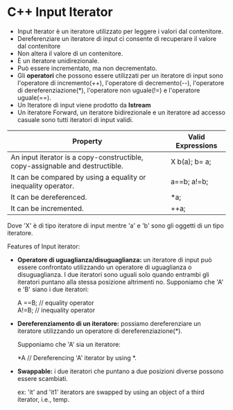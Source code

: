 # C++ Input Iterator

- Input Iterator è un iteratore utilizzato per leggere i valori dal contenitore.
- Dereferenziare un iteratore di input ci consente di recuperare il valore dal contenitore
- Non altera il valore di un contenitore.
- È un iteratore unidirezionale.
- Può essere incrementato, ma non decrementato.
- Gli **operatori** che possono essere utilizzati per un iteratore di input sono l'operatore di incremento(++), l'operatore di decremento(--), l'operatore di dereferenziazione(*), l'operatore non uguale(!=) e l'operatore uguale(==).
- Un Iteratore di input viene prodotto da **Istream**
- Un iteratore Forward, un iteratore bidirezionale e un iteratore ad accesso casuale sono tutti iteratori di input validi.

|Property |	Valid Expressions|
|---|---|
|An input iterator is a copy-constructible, copy-assignable and destructible. |	X b(a); b= a;|
|It can be compared by using a equality or inequality operator. | a==b; a!=b; |
|It can be dereferenced. |	*a; |
|It can be incremented.	| ++a; | 

Dove 'X' è di tipo iteratore di input mentre 'a' e 'b' sono gli oggetti di un tipo iteratore.

Features of Input iterator:

- **Operatore di uguaglianza/disuguaglianza:** un iteratore di input può essere confrontato utilizzando un operatore di uguaglianza o disuguaglianza. I due iteratori sono uguali solo quando entrambi gli iteratori puntano alla stessa posizione altrimenti no. Supponiamo che 'A' e 'B' siano i due iteratori:
  
    A ==B;   // equality operator  
    A!=B;   // inequality operator

- **Dereferenziamento di un iteratore:** possiamo dereferenziare un iteratore utilizzando un operatore di dereferenziazione(*).     

    Supponiamo che 'A' sia un iteratore:  

    *A     //  Dereferencing 'A' iterator by using *.  

- **Swappable:** i due iteratori che puntano a due posizioni diverse possono essere scambiati.

    ex: 'it' and 'it1' iterators are swapped by using an object of a third iterator, i.e., temp.


